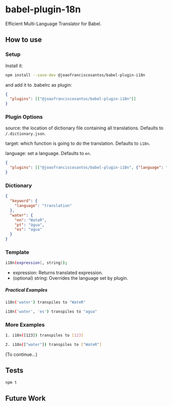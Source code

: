# babel-plugin-18n

Efficient Multi-Language Translator for Babel.

## How to use

### Setup
Install it:
```bash
npm install --save-dev @joaofranciscosantos/babel-plugin-i18n
```
and add it to .babelrc as plugin:
```json
{
  "plugins": [["@joaofranciscosantos/babel-plugin-i18n"]]
}
```

### Plugin Options
source: the location of dictionary file containing all translations. Defaults to `/.dictionary.json`.

target: which function is going to do the translation. Defaults to `i18n`. 

language: set a language. Defaults to `en`.
```json
{
  "plugins": [["@joaofranciscosantos/babel-plugin-i18n", {"language": "pt"}]]
}
```

### Dictionary
```json
{
  "keyword": {
    "language": "translation"
  },
  "water": {
  	"en": "WateR",
    "pt": "água",
    "es": "agua"
  }
}
```

### Template
```bash
i18n(expression[, string]); 
```
- expression: Returns translated expression.
- (optional) string: Overrides the language set by plugin.

##### Practical Examples
```bash
i18n('water') transpiles to "WateR"
```
```bash
i18n('water', 'es') transpiles to "agua"
```

### More Examples
```bash
1. i18n([123]) transpiles to [123]
```
```bash
2. i18n(["water"]) transpiles to ["WateR"]
```
(To continue...)

## Tests
```bash
npm t
```

## Future Work
